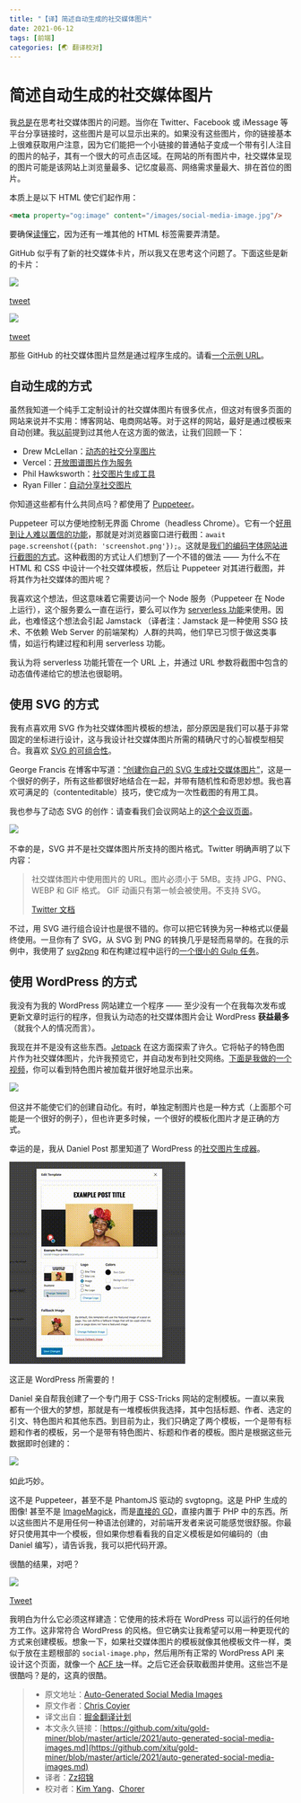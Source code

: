 ```yaml
---
title: "【译】简述自动生成的社交媒体图片"
date: 2021-06-12
tags: [前端]
categories: [🌏 翻译校对]
---
```


# 简述自动生成的社交媒体图片

我[总是](https://css-tricks.com/tag/social-media-images/)在思考社交媒体图片的问题。当你在 Twitter、Facebook 或 iMessage 等平台分享链接时，这些图片是可以显示出来的。如果没有这些图片，你的链接基本上很难获取用户注意，因为它们能把一个小链接的普通帖子变成一个带有引人注目的图片的帖子，其有一个很大的可点击区域。在网站的所有图片中，社交媒体呈现的图片可能是该网站上浏览量最多、记忆度最高、网络需求量最大、排在首位的图片。

本质上是以下 HTML 使它们起作用：

```html
<meta property="og:image" content="/images/social-media-image.jpg"/>
```

要确保[读懂它](https://css-tricks.com/essential-meta-tags-social-media/)，因为还有一堆其他的 HTML 标签需要弄清楚。

GitHub 似乎有了新的社交媒体卡片，所以我又在思考这个问题了。下面这些是新的卡片：

![](https://i0.wp.com/css-tricks.com/wp-content/uploads/2021/05/Screen-Shot-2021-05-06-at-10.14.23-AM.png?resize=1024%2C952&ssl=1)

[tweet](https://twitter.com/ladyleet/status/1390353733868040196)

![](https://i0.wp.com/css-tricks.com/wp-content/uploads/2021/05/Screen-Shot-2021-05-07-at-10.01.09-AM.png?resize=878%2C1024&ssl=1)

[tweet](https://twitter.com/erikkroes/status/1389889553872392192)

那些 GitHub 的社交媒体图片显然是通过程序生成的。请看[一个示例 URL](https://opengraph.githubassets.com/f55622dadf147f30f9a583a9be18924ac4567e2f8169cab9af601ecb204ec77f/fempire/resources)。

## 自动生成的方式

虽然我知道一个纯手工定制设计的社交媒体图片有很多优点，但这对有很多页面的网站来说并不实用：博客网站、电商网站等。对于这样的网站，最好是通过模板来自动创建。我[以前](https://css-tricks.com/social-cards-as-a-service/)提到过其他人在这方面的做法，让我们回顾一下：

* Drew McLellan：[动态的社交分享图片](https://24ways.org/2018/dynamic-social-sharing-images/)
* Vercel：[开放图谱图片作为服务](https://og-image.vercel.app/)
* Phil Hawksworth：[社交图片生成工具](https://github.com/philhawksworth/social-image-generator)
* Ryan Filler：[自动分享社交图片](https://www.ryanfiller.com/blog/automatic-social-share-images/)

你知道这些都有什么共同点吗？都使用了 [Puppeteer](https://github.com/puppeteer/puppeteer)。

Puppeteer 可以方便地控制无界面 Chrome（headless Chrome）。它有一个[好用到让人难以置信的功能](https://pptr.dev/#?product=Puppeteer&version=v5.2.1&show=api-pagescreenshotoptions)，那就是对浏览器窗口进行截图：`await page.screenshot({path: 'screenshot.png'});`。这就是[我们的编码字体网站进行截图的方式](https://github.com/chriscoyier/coding-fonts/blob/master/takeScreenshots.js)。这种截图的方式让人们想到了一个不错的做法 —— 为什么不在 HTML 和 CSS 中设计一个社交媒体模板，然后让 Puppeteer 对其进行截图，并将其作为社交媒体的图片呢？

我喜欢这个想法，但这意味着它需要访问一个 Node 服务（Puppeteer 在 Node 上运行），这个服务要么一直在运行，要么可以作为 [serverless 功能](https://serverless.css-tricks.com/services/functions)来使用。因此，也难怪这个想法会引起 Jamstack （译者注：Jamstack 是一种使用 SSG 技术、不依赖 Web Server 的前端架构）人群的共鸣，他们早已习惯于做这类事情，如运行构建过程和利用 serverless 功能。

我认为将 serverless 功能托管在一个 URL 上，并通过 URL 参数将截图中包含的动态值传递给它的想法也很聪明。

## 使用 SVG 的方式

我有点喜欢用 SVG 作为社交媒体图片模板的想法，部分原因是我们可以基于非常固定的坐标进行设计，这与我设计社交媒体图片所需的精确尺寸的心智模型相契合。我喜欢 [SVG 的可组合性](https://css-tricks.com/swipey-image-grids/)。

George Francis 在博客中写道：[“创建你自己的 SVG 生成社交媒体图片”](https://georgefrancis.dev/writing/generative-svg-social-images/)，这是一个很好的例子，所有这些都很好地结合在一起，并带有随机性和奇思妙想。我也喜欢可满足的（contenteditable）技巧，使它成为一次性截图的有用工具。

我也参与了动态 SVG 的创作：请查看我们会议网站上的[这个会议页面](https://conferences.css-tricks.com/conferences/2021-magnoliajs/)。

![](https://i2.wp.com/css-tricks.com/wp-content/uploads/2021/05/CleanShot-2021-05-07-at-10.13.36@2x.png?resize=724%2C719&ssl=1)

不幸的是，SVG 并不是社交媒体图片所支持的图片格式。Twitter 明确声明了以下内容：

> 社交媒体图片中使用图片的 URL。图片必须小于 5MB。支持 JPG、PNG、WEBP 和 GIF 格式。 GIF 动画只有第一帧会被使用。不支持 SVG。
>
> [Twitter 文档](https://developer.twitter.com/en/docs/twitter-for-websites/cards/overview/markup)

不过，用 SVG 进行组合设计也是很不错的。你可以把它转换为另一种格式以便最终使用。一旦你有了 SVG，从 SVG 到 PNG 的转换几乎是轻而易举的。在我的示例中，我使用了 [svg2png](https://www.npmjs.com/package/svg2png) 和在构建过程中运行的[一个很小的 Gulp 任务](https://github.com/CSS-Tricks/conferences/blob/master/tasks/svg2png.js)。

## 使用 WordPress 的方式

我没有为我的 WordPress 网站建立一个程序 —— 至少没有一个在我每次发布或更新文章时运行的程序，但我认为动态的社交媒体图片会让 WordPress **获益最多**（就我个人的情况而言）。

我现在并不是没有这些东西。[Jetpack](https://jetpack.com/support/social/?aff=8638) 在这方面探索了许久。它将帖子的特色图片作为社交媒体图片，允许我预览它，并自动发布到社交网络。[下面是我做的一个视频](https://www.youtube.com/watch?v=WEKRuohH43A)，你可以看到特色图片被加载并很好地显示出来。

![](https://i1.wp.com/css-tricks.com/wp-content/uploads/2021/05/Screen-Shot-2021-05-07-at-12.12.12-PM.png?resize=567%2C533&ssl=1)

但这并不能使它们的创建自动化。有时，单独定制图片也是一种方式（上面那个可能是一个很好的例子），但也许更多时候，一个很好的模板化图片才是正确的方式。

幸运的是，我从 Daniel Post 那里知道了 WordPress 的[社交图片生成器](https://socialimagegenerator.com/)。

![](https://github.com/PassionPenguin/gold-miner-images/blob/master/auto-generated-social-media-images-editor.gif?raw=true)

这正是 WordPress 所需要的！

Daniel 亲自帮我创建了一个专门用于 CSS-Tricks 网站的定制模板。一直以来我都有一个很大的梦想，那就是有一堆模板供我选择，其中包括标题、作者、选定的引文、特色图片和其他东西。到目前为止，我们只确定了两个模板，一个是带有标题和作者的模板，另一个是带有特色图片、标题和作者的模板。图片是根据这些元数据即时创建的：

![](https://i1.wp.com/css-tricks.com/wp-content/uploads/2021/05/Screen-Shot-2021-05-10-at-4.49.26-PM.png?resize=369%2C452&ssl=1)

如此巧妙。

这不是 Puppeteer，甚至不是 PhantomJS 驱动的 svgtopng。这是 PHP 生成的图像! 甚至不是 [ImageMagick](https://imagemagick.org/index.php)，而是[直接的 GD](https://www.php.net/manual/en/intro.image.php)，直接内置于 PHP 中的东西。所以这些图片不是用任何一种语法创建的，对前端开发者来说可能感觉很舒服。你最好只使用其中一个模板，但如果你想看看我的自定义模板是如何编码的（由 Daniel 编写），请告诉我，我可以把代码开源。

很酷的结果，对吧？

![](https://i1.wp.com/css-tricks.com/wp-content/uploads/2021/05/Screen-Shot-2021-05-12-at-3.39.02-PM.png?resize=558%2C484&ssl=1)

[Tweet](https://twitter.com/css/status/1391758245178511366)

我明白为什么它必须这样建造：它使用的技术将在 WordPress 可以运行的任何地方工作。这非常符合 WordPress 的风格。但它确实让我希望可以用一种更现代的方式来创建模板。想象一下，如果社交媒体图片的模板就像其他模板文件一样，类似于放在主题根部的 `social-image.php`，然后用所有正常的 WordPress API 来设计这个页面，就像一个 [ACF 块](https://www.advancedcustomfields.com/resources/blocks/)一样。之后它还会获取截图并使用。这些岂不是很酷吗？是的，这真的很酷。


> * 原文地址：[Auto-Generated Social Media Images](https://css-tricks.com/auto-generated-social-media-images/)
> * 原文作者：[Chris Coyier](https://css-tricks.com/author/chriscoyier/)
> * 译文出自：[掘金翻译计划](https://github.com/xitu/gold-miner)
> * 本文永久链接：[https://github.com/xitu/gold-miner/blob/master/article/2021/auto-generated-social-media-images.md](https://github.com/xitu/gold-miner/blob/master/article/2021/auto-generated-social-media-images.md)
> * 译者：[Zz招锦](https://github.com/zenblo)
> * 校对者：[Kim Yang](https://github.com/KimYangOfCat)、[Chorer](https://github.com/Chorer)
